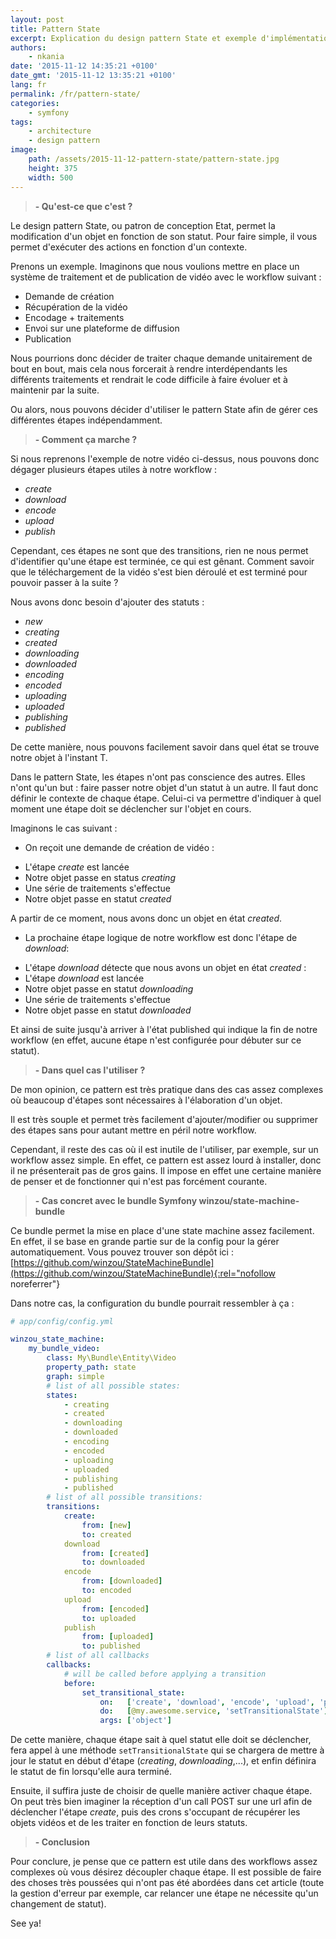 ```yaml
---
layout: post
title: Pattern State
excerpt: Explication du design pattern State et exemple d'implémentation dans une application Symfony via winzou/state-machine-bundle
authors: 
    - nkania
date: '2015-11-12 14:35:21 +0100'
date_gmt: '2015-11-12 13:35:21 +0100'
lang: fr
permalink: /fr/pattern-state/
categories:
    - symfony
tags:
    - architecture
    - design pattern
image:
    path: /assets/2015-11-12-pattern-state/pattern-state.jpg
    height: 375
    width: 500
---
```


> **- Qu'est-ce que c'est ?**

Le design pattern State, ou patron de conception Etat, permet la modification d'un objet en fonction de son statut. Pour faire simple, il vous permet d'exécuter des actions en fonction d'un contexte.

Prenons un exemple. Imaginons que nous voulions mettre en place un système de traitement et de publication de vidéo avec le workflow suivant :

- Demande de création
- Récupération de la vidéo
- Encodage + traitements
- Envoi sur une plateforme de diffusion
- Publication

Nous pourrions donc décider de traiter chaque demande unitairement de bout en bout, mais cela nous forcerait à rendre interdépendants les différents traitements et rendrait le code difficile à faire évoluer et à maintenir par la suite.

Ou alors, nous pouvons décider d'utiliser le pattern State afin de gérer ces différentes étapes indépendamment.

> **- Comment ça marche ?**

Si nous reprenons l'exemple de notre vidéo ci-dessus, nous pouvons donc dégager plusieurs étapes utiles à notre workflow :

- *create*
- *download*
- *encode*
- *upload*
- *publish*

Cependant, ces étapes ne sont que des transitions, rien ne nous permet d'identifier qu'une étape est terminée, ce qui est gênant. Comment savoir que le téléchargement de la vidéo s'est bien déroulé et est terminé pour pouvoir passer à la suite ?

Nous avons donc besoin d'ajouter des statuts :

- *new*
- *creating*
- *created*
- *downloading*
- *downloaded*
- *encoding*
- *encoded*
- *uploading*
- *uploaded*
- *publishing*
- *published*

De cette manière, nous pouvons facilement savoir dans quel état se trouve notre objet à l'instant T.

Dans le pattern State, les étapes n'ont pas conscience des autres. Elles n'ont qu'un but : faire passer notre objet d'un statut à un autre. Il faut donc définir le contexte de chaque étape. Celui-ci va permettre d'indiquer à quel moment une étape doit se déclencher sur l'objet en cours.

Imaginons le cas suivant :

- On reçoit une demande de création de vidéo :

 * L'étape *create* est lancée
 * Notre objet passe en status *creating*
 * Une série de traitements s'effectue
 * Notre objet passe en statut *created*

A partir de ce moment, nous avons donc un objet en état *created*.

- La prochaine étape logique de notre workflow est donc l'étape de *download*:

 * L'étape *download* détecte que nous avons un objet en état *created* :
 * L'étape *download* est lancée
 * Notre objet passe en statut *downloading*
 * Une série de traitements s'effectue
 * Notre objet passe en statut *downloaded*

Et ainsi de suite jusqu'à arriver à l'état published qui indique la fin de notre workflow (en effet, aucune étape n'est configurée pour débuter sur ce statut).

> **- Dans quel cas l'utiliser ?**

De mon opinion, ce pattern est très pratique dans des cas assez complexes où beaucoup d'étapes sont nécessaires à l'élaboration d'un objet.

Il est très souple et permet très facilement d'ajouter/modifier ou supprimer des étapes sans pour autant mettre en péril notre workflow.

Cependant, il reste des cas où il est inutile de l'utiliser, par exemple, sur un workflow assez simple. En effet, ce pattern est assez lourd à installer, donc il ne présenterait pas de gros gains. Il impose en effet une certaine manière de penser et de fonctionner qui n'est pas forcément courante.

> **- Cas concret avec le bundle Symfony winzou/state-machine-bundle**

Ce bundle permet la mise en place d'une state machine assez facilement. En effet, il se base en grande partie sur de la config pour la gérer automatiquement. Vous pouvez trouver son dépôt ici : [https://github.com/winzou/StateMachineBundle](https://github.com/winzou/StateMachineBundle){:rel="nofollow noreferrer"}

Dans notre cas, la configuration du bundle pourrait ressembler à ça :

```yaml
# app/config/config.yml

winzou_state_machine:
    my_bundle_video:
        class: My\Bundle\Entity\Video
        property_path: state
        graph: simple
        # list of all possible states:
        states:
            - creating
            - created
            - downloading
            - downloaded
            - encoding
            - encoded
            - uploading
            - uploaded
            - publishing
            - published
        # list of all possible transitions:
        transitions:
            create:
                from: [new]
                to: created
            download
                from: [created]
                to: downloaded
            encode
                from: [downloaded]
                to: encoded
            upload
                from: [encoded]
                to: uploaded
            publish
                from: [uploaded]
                to: published
        # list of all callbacks
        callbacks:
            # will be called before applying a transition
            before:
                set_transitional_state:
                    on:   ['create', 'download', 'encode', 'upload', 'publish']
                    do:   [@my.awesome.service, 'setTransitionalState']
                    args: ['object']
```

De cette manière, chaque étape sait à quel statut elle doit se déclencher, fera appel à une méthode `setTransitionalState` qui se chargera de mettre à jour le statut en début d'étape (*creating*, *downloading*,...), et enfin définira le statut de fin lorsqu'elle aura terminé.

Ensuite, il suffira juste de choisir de quelle manière activer chaque étape. On peut très bien imaginer la réception d'un call POST sur une url afin de déclencher l'étape *create*, puis des crons s'occupant de récupérer les objets vidéos et de les traiter en fonction de leurs statuts.

> **- Conclusion**

Pour conclure, je pense que ce pattern est utile dans des workflows assez complexes où vous désirez découpler chaque étape. Il est possible de faire des choses très poussées qui n'ont pas été abordées dans cet article (toute la gestion d'erreur par exemple, car relancer une étape ne nécessite qu'un changement de statut).

See ya!